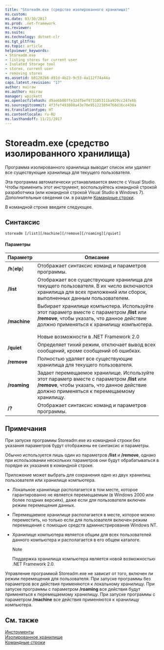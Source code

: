 ```yaml
---
title: "Storeadm.exe (средство изолированного хранилища)"
ms.custom: 
ms.date: 03/30/2017
ms.prod: .net-framework
ms.reviewer: 
ms.suite: 
ms.technology: dotnet-clr
ms.tgt_pltfrm: 
ms.topic: article
helpviewer_keywords:
- Storeadm.exe
- listing stores for current user
- Isolated Storage tool
- stores, current user
- removing stores
ms.assetid: b81202b8-d91d-4b23-9c53-4a112f74a44a
caps.latest.revision: "17"
author: mairaw
ms.author: mairaw
manager: wpickett
ms.openlocfilehash: d9ae6b007fe32dfbef973105311ba929cc247e6b
ms.sourcegitcommit: 4f3fef493080a43e70e951223894768d36ce430a
ms.translationtype: HT
ms.contentlocale: ru-RU
ms.lasthandoff: 11/21/2017
---
```

# <a name="storeadmexe-isolated-storage-tool"></a>Storeadm.exe (средство изолированного хранилища)
Программа изолированного хранилища выводит список или удаляет все существующие хранилища для текущего пользователя.  
  
 Эта программа автоматически устанавливается вместе с Visual Studio. Чтобы применить этот инструмент, воспользуйтесь командной строкой разработчика (или командной строкой Visual Studio в Windows 7). Дополнительные сведения см. в разделе [Командные строки](../../../docs/framework/tools/developer-command-prompt-for-vs.md).  
  
 В командной строке введите следующее.  
  
## <a name="syntax"></a>Синтаксис  
  
```  
storeadm [/list][/machine][/remove][/roaming][/quiet]  
```  
  
#### <a name="parameters"></a>Параметры  
  
|Параметр|Описание|  
|------------|-----------------|  
|**/h**[**elp**]|Отображает синтаксис команд и параметров программы.|  
|**/list**|Отображает все существующие хранилища для текущего пользователя. В их число включаются хранилища для всех приложений или сборок, выполненных данным пользователем.|  
|**/machine**|Выбирает хранилище компьютера. Используйте этот параметр вместе с параметром **/list** или **/remove**, чтобы указать, что данное действие должно применяться к хранилищу компьютера.<br /><br /> Новые возможности в .NET Framework 2.0|  
|**/quiet**|Определяет тихий режим, отключает вывод всех сообщений, кроме сообщений об ошибках.|  
|**/remove**|Полностью удаляет все существующие хранилища для текущего пользователя.|  
|**/roaming**|Задает перемещаемое хранилище. Используйте этот параметр вместе с параметром **/list** или **/remove**, чтобы указать, что данное действие должно применяться к перемещаемому хранилищу.|  
|**/?**|Отображает синтаксис команд и параметров программы.|  
  
## <a name="remarks"></a>Примечания  
 При запуске программы Storeadm.exe из командной строки без указания параметров будут отображены ее синтаксис и параметры.  
  
 Обычно используется лишь один из параметров **/list** и **/remove**, однако при использовании нескольких параметров они будут обрабатываться в порядке их указания в командной строке.  
  
 Приложение может выбрать для сохранения одно из двух хранилищ пользователя или хранилище компьютера.  
  
-   Локальное хранилище располагается в том месте, которое гарантированно не является перемещаемым (в Windows 2000 или более поздних версиях), даже если для пользователя включен режим перемещения данных.  
  
-   Перемещаемое хранилище располагается в месте, которое можно переместить, но только если для пользователя включен режим перемещения с помощью средств администрирования Windows NT.  
  
-   Хранилище компьютера является общим для всех пользователей данного компьютера и располагается в его общем каталоге.  
  
    > [!NOTE]
    >  Поддержка хранилища компьютера является новой возможностью .NET Framework 2.0.  
  
 Управление программой Storeadm.exe не зависит от того, включен ли режим перемещения для пользователя. При запуске программы без параметров все действия применяются к локальному хранилищу. При запуске программы с параметром **/roaming** все действия будут применяться к перемещаемому хранилищу. При запуске программы с параметром **/machine** все действия применяются к хранилищу компьютера.  
  
## <a name="see-also"></a>См. также  
 [Инструменты](../../../docs/framework/tools/index.md)  
 [Изолированное хранилище](../../../docs/standard/io/isolated-storage.md)  
 [Командные строки](../../../docs/framework/tools/developer-command-prompt-for-vs.md)
